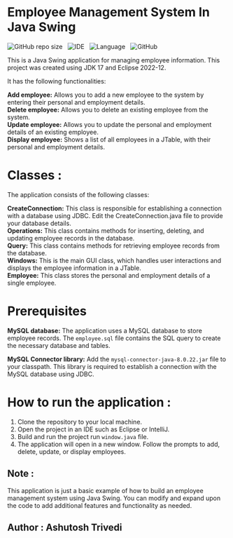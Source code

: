 # Employee Management System In Java Swing
![GitHub repo size](https://img.shields.io/github/repo-size/prathameshdhande22/Employee-Management-System?color=brown&logo=github&style=flat-square) &nbsp;
![IDE](https://img.shields.io/badge/IDE-Eclipse%202022--12-yellowgreen?logo=eclipse&style=flat-square) &nbsp;
![Language](https://img.shields.io/badge/Language-Java-blue?logo=java&style=flat-square) &nbsp;
![GitHub](https://img.shields.io/github/license/Prathameshdhande22/Employee-Management-System?logo=github)

This is a Java Swing application for managing employee information. This project was created using JDK 17 and Eclipse 2022-12.

It has the following functionalities:

**Add employee:** Allows you to add a new employee to the system by entering their personal and employment details. <br/>
**Delete employee:** Allows you to delete an existing employee from the system. <br/>
**Update employee:** Allows you to update the personal and employment details of an existing employee. <br/>
**Display employee:** Shows a list of all employees in a JTable, with their personal and employment details.

# Classes :
The application consists of the following classes:

**CreateConnection:** This class is responsible for establishing a connection with a database using JDBC. Edit the CreateConnection.java file to provide your database details. <br/>
**Operations:** This class contains methods for inserting, deleting, and updating employee records in the database. <br/>
**Query:** This class contains methods for retrieving employee records from the database. <br/>
**Windows:** This is the main GUI class, which handles user interactions and displays the employee information in a JTable. <br/>
**Employee:** This class stores the personal and employment details of a single employee. <br/>

# Prerequisites
**MySQL database:** The application uses a MySQL database to store employee records. The `employee.sql` file contains the SQL query to create the necessary database and tables.

**MySQL Connector library:** Add the `mysql-connector-java-8.0.22.jar` file to your classpath. This library is required to establish a connection with the MySQL database using JDBC.

# How to run the application : 
1. Clone the repository to your local machine.
2. Open the project in an IDE such as Eclipse or IntelliJ.
3. Build and run the project run `window.java` file.
4. The application will open in a new window. Follow the prompts to add, delete, update, or display employees.


## Note :
This application is just a basic example of how to build an employee management system using Java Swing. You can modify and expand upon the code to add additional features and functionality as needed.

## Author : Ashutosh Trivedi





